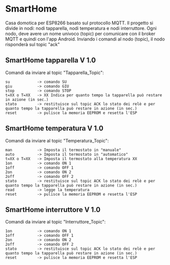 # SmartHome

Casa domotica per ESP8266 basato sul protocollo MQTT.
Il progetto si divide in nodi: nodi tapparella, nodi temperatura e nodi interruttore.
Ogni nodo, deve avere un nome univoco (topic) per comunicare con il broker MQTT e quindi con l'app Android.
Inviando i comandi al nodo (topic), il nodo risponderà sul topic "ack"

## SmartHome tapparella V 1.0

Comandi da inviare al topic "Tapparella_Topic":

    su            -> comando SU
    giu           -> comando GIU
    stop          -> comando STOP
    t=XX o T=XX   -> XX Indica per quanto tempo la tapparella può restare in azione (in sec.)
    stato         -> restituisce sul topic ACK lo stato dei relè e per quanto tempo la tapparella può restare in azione (in sec.)
    reset         -> pulisce la memoria EEPROM e resetta l'ESP

## SmartHome temperatura V 1.0

Comandi da inviare al topic "Temperatura_Topic":

    man           -> Imposta il termostato in "manuale"
    auto          -> Imposta il termostato in "automatico"
    t=XX o T=XX   -> Imposta il termostato alla temperatura XX
    1on           -> comando ON 1
    1off          -> comando OFF 1
    2on           -> comando ON 2
    2off          -> comando OFF 2
    stato         -> restituisce sul topic ACK lo stato dei relè e per quanto tempo la tapparella può restare in azione (in sec.)
    read          -> legge la temperatura
    reset         -> pulisce la memoria EEPROM e resetta l'ESP

## SmartHome interruttore V 1.0

Comandi da inviare al topic "Interruttore_Topic":

    1on           -> comando ON 1
    1off          -> comando OFF 1
    2on           -> comando ON 2
    2off          -> comando OFF 2
    stato         -> restituisce sul topic ACK lo stato dei relè e per quanto tempo la tapparella può restare in azione (in sec.)
    reset         -> pulisce la memoria EEPROM e resetta l'ESP
